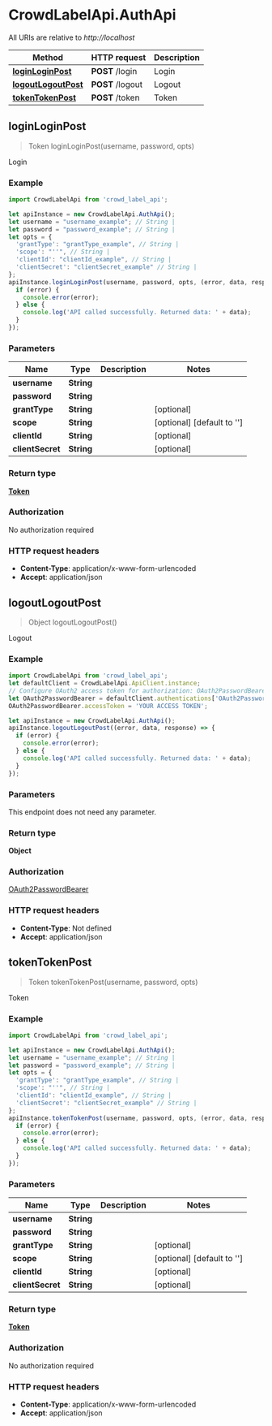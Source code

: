 # CrowdLabelApi.AuthApi

All URIs are relative to *http://localhost*

Method | HTTP request | Description
------------- | ------------- | -------------
[**loginLoginPost**](AuthApi.md#loginLoginPost) | **POST** /login | Login
[**logoutLogoutPost**](AuthApi.md#logoutLogoutPost) | **POST** /logout | Logout
[**tokenTokenPost**](AuthApi.md#tokenTokenPost) | **POST** /token | Token



## loginLoginPost

> Token loginLoginPost(username, password, opts)

Login

### Example

```javascript
import CrowdLabelApi from 'crowd_label_api';

let apiInstance = new CrowdLabelApi.AuthApi();
let username = "username_example"; // String | 
let password = "password_example"; // String | 
let opts = {
  'grantType': "grantType_example", // String | 
  'scope': "''", // String | 
  'clientId': "clientId_example", // String | 
  'clientSecret': "clientSecret_example" // String | 
};
apiInstance.loginLoginPost(username, password, opts, (error, data, response) => {
  if (error) {
    console.error(error);
  } else {
    console.log('API called successfully. Returned data: ' + data);
  }
});
```

### Parameters


Name | Type | Description  | Notes
------------- | ------------- | ------------- | -------------
 **username** | **String**|  | 
 **password** | **String**|  | 
 **grantType** | **String**|  | [optional] 
 **scope** | **String**|  | [optional] [default to &#39;&#39;]
 **clientId** | **String**|  | [optional] 
 **clientSecret** | **String**|  | [optional] 

### Return type

[**Token**](Token.md)

### Authorization

No authorization required

### HTTP request headers

- **Content-Type**: application/x-www-form-urlencoded
- **Accept**: application/json


## logoutLogoutPost

> Object logoutLogoutPost()

Logout

### Example

```javascript
import CrowdLabelApi from 'crowd_label_api';
let defaultClient = CrowdLabelApi.ApiClient.instance;
// Configure OAuth2 access token for authorization: OAuth2PasswordBearer
let OAuth2PasswordBearer = defaultClient.authentications['OAuth2PasswordBearer'];
OAuth2PasswordBearer.accessToken = 'YOUR ACCESS TOKEN';

let apiInstance = new CrowdLabelApi.AuthApi();
apiInstance.logoutLogoutPost((error, data, response) => {
  if (error) {
    console.error(error);
  } else {
    console.log('API called successfully. Returned data: ' + data);
  }
});
```

### Parameters

This endpoint does not need any parameter.

### Return type

**Object**

### Authorization

[OAuth2PasswordBearer](../README.md#OAuth2PasswordBearer)

### HTTP request headers

- **Content-Type**: Not defined
- **Accept**: application/json


## tokenTokenPost

> Token tokenTokenPost(username, password, opts)

Token

### Example

```javascript
import CrowdLabelApi from 'crowd_label_api';

let apiInstance = new CrowdLabelApi.AuthApi();
let username = "username_example"; // String | 
let password = "password_example"; // String | 
let opts = {
  'grantType': "grantType_example", // String | 
  'scope': "''", // String | 
  'clientId': "clientId_example", // String | 
  'clientSecret': "clientSecret_example" // String | 
};
apiInstance.tokenTokenPost(username, password, opts, (error, data, response) => {
  if (error) {
    console.error(error);
  } else {
    console.log('API called successfully. Returned data: ' + data);
  }
});
```

### Parameters


Name | Type | Description  | Notes
------------- | ------------- | ------------- | -------------
 **username** | **String**|  | 
 **password** | **String**|  | 
 **grantType** | **String**|  | [optional] 
 **scope** | **String**|  | [optional] [default to &#39;&#39;]
 **clientId** | **String**|  | [optional] 
 **clientSecret** | **String**|  | [optional] 

### Return type

[**Token**](Token.md)

### Authorization

No authorization required

### HTTP request headers

- **Content-Type**: application/x-www-form-urlencoded
- **Accept**: application/json

